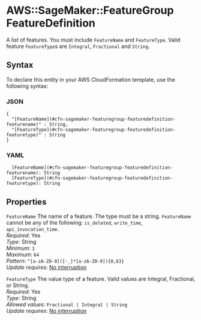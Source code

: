 # AWS::SageMaker::FeatureGroup FeatureDefinition<a name="aws-properties-sagemaker-featuregroup-featuredefinition"></a>

A list of features\. You must include `FeatureName` and `FeatureType`\. Valid feature `FeatureType`s are `Integral`, `Fractional` and `String`\. 

## Syntax<a name="aws-properties-sagemaker-featuregroup-featuredefinition-syntax"></a>

To declare this entity in your AWS CloudFormation template, use the following syntax:

### JSON<a name="aws-properties-sagemaker-featuregroup-featuredefinition-syntax.json"></a>

```
{
  "[FeatureName](#cfn-sagemaker-featuregroup-featuredefinition-featurename)" : String,
  "[FeatureType](#cfn-sagemaker-featuregroup-featuredefinition-featuretype)" : String
}
```

### YAML<a name="aws-properties-sagemaker-featuregroup-featuredefinition-syntax.yaml"></a>

```
  [FeatureName](#cfn-sagemaker-featuregroup-featuredefinition-featurename): String
  [FeatureType](#cfn-sagemaker-featuregroup-featuredefinition-featuretype): String
```

## Properties<a name="aws-properties-sagemaker-featuregroup-featuredefinition-properties"></a>

`FeatureName`  <a name="cfn-sagemaker-featuregroup-featuredefinition-featurename"></a>
The name of a feature\. The type must be a string\. `FeatureName` cannot be any of the following: `is_deleted`, `write_time`, `api_invocation_time`\.  
*Required*: Yes  
*Type*: String  
*Minimum*: `1`  
*Maximum*: `64`  
*Pattern*: `^[a-zA-Z0-9]([-_]*[a-zA-Z0-9]){0,63}`  
*Update requires*: [No interruption](https://docs.aws.amazon.com/AWSCloudFormation/latest/UserGuide/using-cfn-updating-stacks-update-behaviors.html#update-no-interrupt)

`FeatureType`  <a name="cfn-sagemaker-featuregroup-featuredefinition-featuretype"></a>
The value type of a feature\. Valid values are Integral, Fractional, or String\.  
*Required*: Yes  
*Type*: String  
*Allowed values*: `Fractional | Integral | String`  
*Update requires*: [No interruption](https://docs.aws.amazon.com/AWSCloudFormation/latest/UserGuide/using-cfn-updating-stacks-update-behaviors.html#update-no-interrupt)